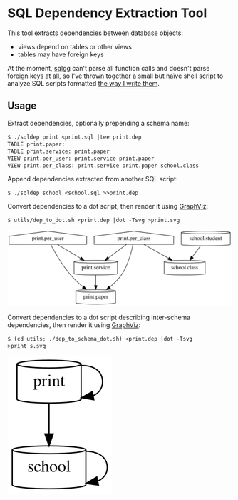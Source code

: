 # SQL Dependency Extraction Tool

This tool extracts dependencies between database objects:
- views depend on tables or other views
- tables may have foreign keys

At the moment, [sqlgg](https://github.com/ygrek/sqlgg/)
can't parse all function calls and doesn't parse foreign keys at all,
so I've thrown together a small but naïve shell script to analyze SQL scripts
formatted [the way I write them](print.sql).

## Usage

Extract dependencies, optionally prepending a schema name:
```
$ ./sqldep print <print.sql |tee print.dep
TABLE print.paper:
TABLE print.service: print.paper
VIEW print.per_user: print.service print.paper
VIEW print.per_class: print.service print.paper school.class
```

Append dependencies extracted from another SQL script:
```
$ ./sqldep school <school.sql >>print.dep
```

Convert dependencies to a dot script,
then render it using [GraphViz](https://graphviz.org/):
```
$ utils/dep_to_dot.sh <print.dep |dot -Tsvg >print.svg
```
![Object Dependencies](./print.svg)

Convert dependencies to a dot script describing inter-schema dependencies,
then render it using [GraphViz](https://graphviz.org/):
```
$ (cd utils; ./dep_to_schema_dot.sh) <print.dep |dot -Tsvg >print_s.svg
```
![Schema Dependencies](./print_s.svg)
